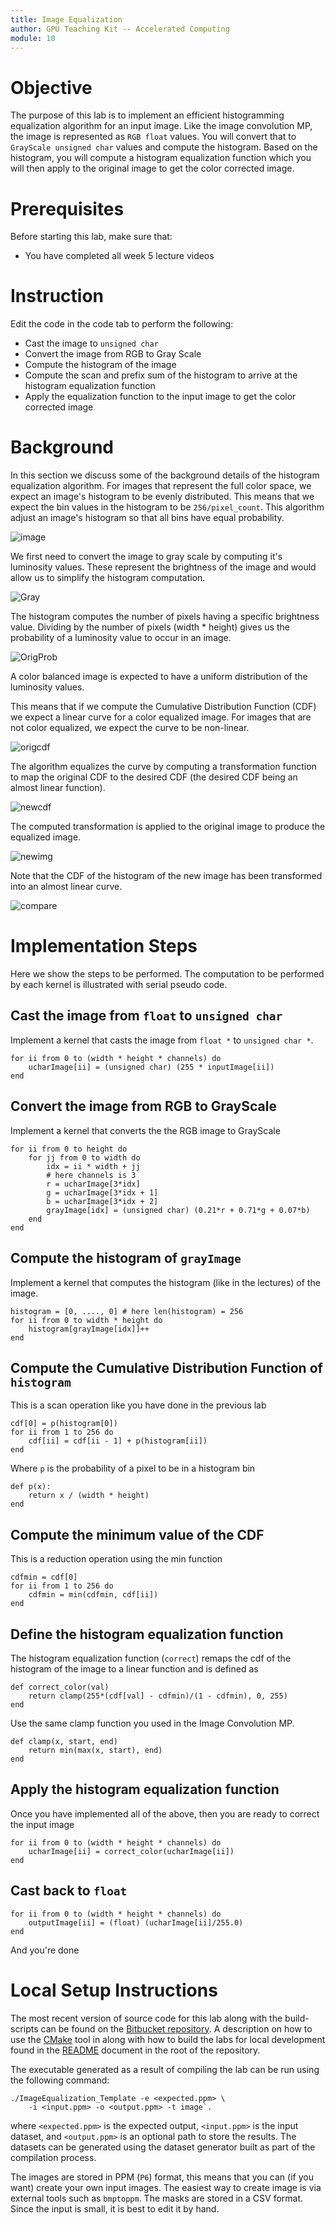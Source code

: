 ```yaml
---
title: Image Equalization
author: GPU Teaching Kit -- Accelerated Computing
module: 10
---
```


# Objective
The purpose of this lab is to implement an efficient histogramming equalization     algorithm for an input image. Like the image convolution MP, the image is represented as `RGB float` values. You will convert that to `GrayScale unsigned char` values and compute the histogram. Based on the histogram, you will compute a histogram equalization function which you will     then apply to the original image to get the color corrected image.

# Prerequisites
Before starting this lab, make sure that:
- You have completed all week 5 lecture videos

# Instruction
Edit the code in the code tab to perform the following:
- Cast the image to `unsigned char`
- Convert the image from RGB to Gray Scale
- Compute the histogram of the image
- Compute the scan and prefix sum of the histogram to arrive at the histogram equalization function
- Apply the equalization function to the input image to get the color corrected image

# Background
In this section we discuss some of the background details of the histogram equalization algorithm. For images that represent the full color space, we expect an image's histogram to be evenly distributed. This means that we expect the bin values in the histogram to be `256/pixel_count`. This algorithm adjust an image's histogram so that all bins have equal probability.

![image](Module10/ImageEqualization/imgs/image.png "thumbnail")

We first need to convert the image to gray scale by computing it's luminosity values. These represent the brightness of the image and would allow us to simplify the histogram computation.

![Gray](Module10/ImageEqualization/imgs/gray.png "thumbnail")

The histogram computes the number of pixels having a specific brightness value. Dividing by the number of pixels (width * height) gives us the probability of a luminosity value to occur in an image.

![OrigProb](Module10/ImageEqualization/imgs/orig_prob.png "thumbnail")

A color balanced image is expected to have a uniform distribution of the luminosity values.

This means that if we compute the Cumulative Distribution Function (CDF) we expect a linear curve for a color equalized image. For images that are not color equalized, we expect the curve to be non-linear.

![origcdf](Module10/ImageEqualization/imgs/orig_cdf.png "thumbnail")

The algorithm equalizes the curve by computing a transformation function to map the original CDF to the desired CDF (the desired CDF being an almost linear function).

![newcdf](Module10/ImageEqualization/imgs/new_cdf.png "thumbnail")

The computed transformation is applied to the original image to produce the equalized image.

![newimg](Module10/ImageEqualization/imgs/new_img.png "thumbnail")

Note that the CDF of the histogram of the new image has been transformed into an almost     linear curve.

![compare](Module10/ImageEqualization/imgs/compare.png "thumbnail")

# Implementation Steps
Here we show the steps to be performed. The computation to be performed by each kernel is illustrated with serial pseudo code.

## Cast the image from `float` to `unsigned char`
Implement a kernel that casts the image from `float *` to `unsigned char *`.

```{.ruby}
for ii from 0 to (width * height * channels) do
    ucharImage[ii] = (unsigned char) (255 * inputImage[ii])
end
```

## Convert the image from RGB to GrayScale
Implement a kernel that converts the the RGB image to GrayScale

```{.ruby}
for ii from 0 to height do
    for jj from 0 to width do
        idx = ii * width + jj
        # here channels is 3
        r = ucharImage[3*idx]
        g = ucharImage[3*idx + 1]
        b = ucharImage[3*idx + 2]
        grayImage[idx] = (unsigned char) (0.21*r + 0.71*g + 0.07*b)
    end
end
```

## Compute the histogram of `grayImage`
Implement a kernel that computes the histogram (like in the lectures) of the image.

```{.ruby}
histogram = [0, ...., 0] # here len(histogram) = 256
for ii from 0 to width * height do
    histogram[grayImage[idx]]++
end
```

## Compute the Cumulative Distribution Function of `histogram`
This is a scan operation like you have done in the previous lab

```{.ruby}
cdf[0] = p(histogram[0])
for ii from 1 to 256 do
    cdf[ii] = cdf[ii - 1] + p(histogram[ii])
end
```

Where `p` is the probability of a pixel to be in a histogram bin

```{.ruby}
def p(x):
    return x / (width * height)
end
```

## Compute the minimum value of the CDF
This is a reduction operation using the min function

```{.ruby}
cdfmin = cdf[0]
for ii from 1 to 256 do
    cdfmin = min(cdfmin, cdf[ii])
end
```

## Define the histogram equalization function
The histogram equalization function (`correct`) remaps the cdf of the histogram of the image to a linear function and is defined as

```{.ruby}
def correct_color(val)
    return clamp(255*(cdf[val] - cdfmin)/(1 - cdfmin), 0, 255)
end
```

Use the same clamp function you used in the Image Convolution MP.

```{.ruby}
def clamp(x, start, end)
    return min(max(x, start), end)
end
```

## Apply the histogram equalization function
Once you have implemented all of the above, then you     are ready to correct the input image

```{.ruby}
for ii from 0 to (width * height * channels) do
    ucharImage[ii] = correct_color(ucharImage[ii])
end
```

## Cast back to `float`

```{.ruby}
for ii from 0 to (width * height * channels) do
    outputImage[ii] = (float) (ucharImage[ii]/255.0)
end
```

And you're done


# Local Setup Instructions
The most recent version of source code for this lab along with the build-scripts can be found on the [Bitbucket repository](LINKTOLAB). A description on how to use the [CMake](https://cmake.org/) tool in along with how to build the labs for local development found in the [README](LINKTOREADME) document in the root of the repository.

The executable generated as a result of compiling the lab can be run using the following command:

```{.bash}
./ImageEqualization_Template -e <expected.ppm> \
    -i <input.ppm> -o <output.ppm> -t image`.
```

where `<expected.ppm>` is the expected output, `<input.ppm>` is the input dataset, and `<output.ppm>` is an optional path to store the results. The datasets can be generated using the dataset generator built as part of the compilation process.

The images are stored in PPM (`P6`) format, this means that you can (if you want) create your own input images. The easiest way to create image is via external tools such as `bmptoppm`. The masks are stored in a CSV format. Since the input is small, it is best to edit it by hand.
